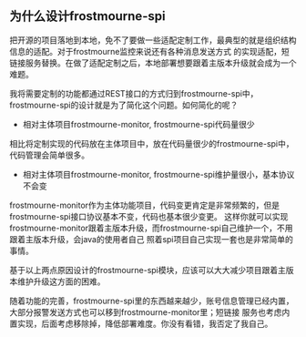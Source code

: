 ## 为什么设计frostmourne-spi

把开源的项目落地到本地，免不了要做一些适配定制工作，最典型的就是组织结构信息的适配。对于frostmourne监控来说还有各种消息发送方式
的实现适配，短链接服务替换。在做了适配定制之后，本地部署想要跟着主版本升级就会成为一个难题。  

我将需要定制的功能都通过REST接口的方式归到frostmourne-spi中，frostmourne-spi的设计就是为了简化这个问题。如何简化的呢？  

* 相对主体项目frostmourne-monitor, frostmourne-spi代码量很少

相比将定制实现的代码放在主体项目中，放在代码量很少的frostmourne-spi中，代码管理会简单很多。

* 相对主体项目frostmourne-monitor, frostmourne-spi维护量很小，基本协议不会变

frostmourne-monitor作为主体功能项目，代码变更肯定是非常频繁的，但是frostmourne-spi接口协议基本不变，代码也基本很少变更。
这样你就可以实现frostmourne-monitor跟着主版本升级，而frostmourne-spi自己维护一个，不用跟着主版本升级，会java的使用者自己
照着spi项目自己实现一套也是非常简单的事情。  

基于以上两点原因设计的frostmourne-spi模块，应该可以大大减少项目跟着主版本维护升级这方面的困难。  

随着功能的完善，frostmourne-spi里的东西越来越少，账号信息管理已经内置，大部分报警发送方式也可以移到frostmourne-monitor里；短链接
服务也考虑内置实现，后面考虑移除掉，降低部署难度。你没有看错，我否定了我自己。
